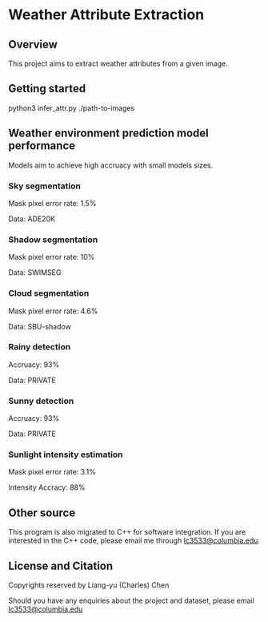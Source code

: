 # Weather Attribute Extraction



## Overview
This project aims to extract weather attributes from a given image.

## Getting started
 python3 infer_attr.py ./path-to-images

## Weather environment prediction model performance

Models aim to achieve high accruacy with small models sizes.

### Sky segmentation
Mask pixel error rate: 1.5% 

Data: ADE20K

### Shadow segmentation
Mask pixel error rate: 10% 

Data: SWIMSEG

### Cloud segmentation
Mask pixel error rate: 4.6% 

Data: SBU-shadow

### Rainy detection
Accruacy: 93%

Data: PRIVATE

### Sunny detection
Accruacy: 93%

Data: PRIVATE

### Sunlight intensity estimation
Mask pixel error rate: 3.1%

Intensity Accracy: 88%

## Other source
This program is also migrated to C++ for software integration. If you are interested in the C++ code, please email me through lc3533@columbia.edu.

## License and Citation
Copyrights reserved by Liang-yu (Charles) Chen

Should you have any enquiries about the project and dataset, please email lc3533@columbia.edu


